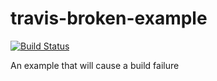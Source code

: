 # travis-broken-example
[![Build Status](https://travis-ci.org/tjtoml/travis-broken-example.svg?branch=master)](https://travis-ci.org/tjtoml/travis-broken-example)

An example that will cause a build failure
